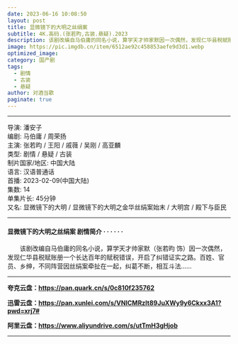 ```yaml
---
date: 2023-06-16 10:08:50
layout: post
title: 显微镜下的大明之丝绢案
subtitle: 4K.高码.(张若昀,古装.悬疑).2023
description: 该剧改编自马伯庸的同名小说，算学天才帅家默因一次偶然，发现仁华县税赋账册一个长达百年的赋税错误，开启了纠错证实之路。百姓、官员、乡绅，不同阵营因丝绢案牵扯在一起，纠葛不断，相互斗法....
image: https://pic.imgdb.cn/item/6512ae92c458853aefe9d3d1.webp
optimized_image: 
category: 国产剧
tags:  
  - 剧情
  - 古装
  - 悬疑
author: 对酒当歌
paginate: true
---
```


---

导演: 潘安子  
编剧: 马伯庸 / 周荣扬  
主演: 张若昀 / 王阳 / 戚薇 / 吴刚 / 高亚麟  
类型: 剧情 / 悬疑 / 古装  
制片国家/地区: 中国大陆  
语言: 汉语普通话  
首播: 2023-02-09(中国大陆)  
集数: 14  
单集片长: 45分钟  
又名: 显微镜下的大明 / 显微镜下的大明之金华丝绢案始末 / 大明宫 / 殿下与臣民  

---

#### 显微镜下的大明之丝绢案 剧情简介 · · · · · ·

　　该剧改编自马伯庸的同名小说，算学天才帅家默（张若昀 饰）因一次偶然，发现仁华县税赋账册一个长达百年的赋税错误，开启了纠错证实之路。百姓、官员、乡绅，不同阵营因丝绢案牵扯在一起，纠葛不断，相互斗法……

---

**夸克云盘：<https://pan.quark.cn/s/0c810f235762>**

**迅雷云盘：<https://pan.xunlei.com/s/VNlCMRzlt89JuXWy9y6Ckxx3A1?pwd=xrj7#>**

**阿里云盘：<https://www.aliyundrive.com/s/utTmH3gHjob>**

---
